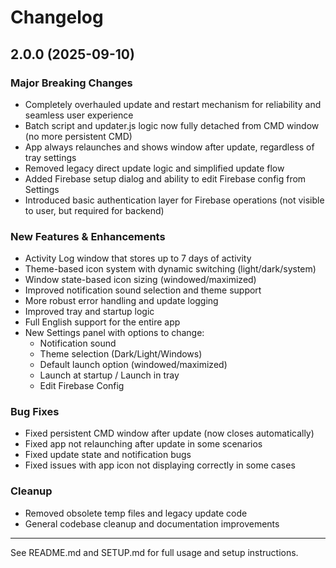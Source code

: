 # Changelog

## 2.0.0 (2025-09-10)

### Major Breaking Changes
- Completely overhauled update and restart mechanism for reliability and seamless user experience
- Batch script and updater.js logic now fully detached from CMD window (no more persistent CMD)
- App always relaunches and shows window after update, regardless of tray settings
- Removed legacy direct update logic and simplified update flow
- Added Firebase setup dialog and ability to edit Firebase config from Settings
- Introduced basic authentication layer for Firebase operations (not visible to user, but required for backend)

### New Features & Enhancements
- Activity Log window that stores up to 7 days of activity
- Theme-based icon system with dynamic switching (light/dark/system)
- Window state-based icon sizing (windowed/maximized)
- Improved notification sound selection and theme support
- More robust error handling and update logging
- Improved tray and startup logic
- Full English support for the entire app
- New Settings panel with options to change:
	- Notification sound
	- Theme selection (Dark/Light/Windows)
	- Default launch option (windowed/maximized)
	- Launch at startup / Launch in tray
	- Edit Firebase Config

### Bug Fixes
- Fixed persistent CMD window after update (now closes automatically)
- Fixed app not relaunching after update in some scenarios
- Fixed update state and notification bugs
- Fixed issues with app icon not displaying correctly in some cases

### Cleanup
- Removed obsolete temp files and legacy update code
- General codebase cleanup and documentation improvements

---

See README.md and SETUP.md for full usage and setup instructions.
